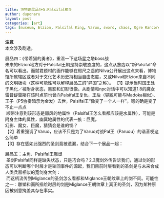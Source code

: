 ```yaml
---
title: 博物馆展品4+5:Palsifal相关
author: duponaru
layout: post
categories: [art]
tags: [museum, Elzion, Palsifal King, Varuo, sword, chaos, Ogre Rancorem]
---
```


**注意**  
本文涉及剧透。  

展品四：《带着猫的勇者》，重温一下这场星之塔boss战  
<span class="image centered"><img src="{{ '/assets/post_img/2019-12-29/cat.png' | relative_url }}" alt="" /></span>  
未来的Elzion地方对于Palsifal王朝是持崇敬态度的，这点从旅店以“新Palsifal”命名可以看出。而弑君题材的画作能够在咫尺之遥的Nilva公开展出这点来看，博物馆所属辖区或者对于文化艺术历史持相当自由态度，又或Nilva和Elzion来自不同的文明板块（这种可能性可以解释展品三的“异国”之称）。
【1】提示当时国王处于黑化／被附身状态，黑影和幻影很像。从剧情和npc对话中可以知道1.8的魔女雷普缇雷斯在该时点前也曾向Palsifal王复仇，王后（容貌可能与Madoka相似）、王子（P5协奏暗示为金发）去世，Palsifal王“像变了一个人一样”。嗯的确是变了不止一点点  
<span class="image centered"><img src="{{ '/assets/post_img/2019-12-29/kyouou.png' | relative_url }}" alt="" /></span>
顺带注意到该形态是弱风的地属性（Palsifal王怎么看都应该是水属性），可能是附身主体的属性，幽冥地属性的代表一族：巨魔。  
幻影、魔女、巨魔，猜猜会是谁的锅？  
【2】着重强调了Varuo，应该不只是为了Varuo对战Pal王（Paruou）的谐音梗这么简单  
【3】存在感如此强烈的圣剑竟被遗漏，结合下一个展品一起：  

展品五：主角、Palsifal王雕塑   
<span class="image centered"><img src="{{ '/assets/post_img/2019-12-29/statue.jpg' | relative_url }}" alt="" /></span>
圣剑Palsifal同样是缺失状态，只是巧合吗？2.3魔剑外传告诉我们，通过剑的形态可以判断哪个时层才是轮回事件的源起，我们目前时层看到的圣剑是与未来合成人类兵器相似的宽剑身大剑：  
<span class="image centered"><img src="{{ '/assets/post_img/2019-12-29/statue2.jpg' | relative_url }}" alt="" /></span>
而这柄流传到Miglance的圣剑怎么看都和Miglance王朝纹章上的剑不同。可能性之一：雕塑和画所描绘时层的剑是Miglance王朝纹章上真正的圣剑，因为某种原因被刻意掩盖其存在事实。  
